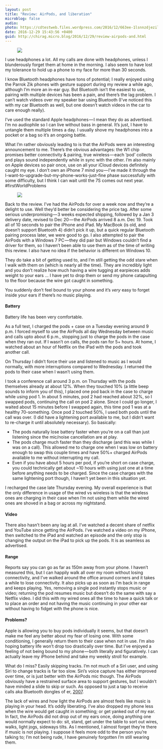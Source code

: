 ```yaml
---
layout: post
title: "Review: AirPods, and liberation"
microblog: false
audio: 
photo: https://cdtestweb.files.wordpress.com/2016/12/663ee-1lsnnzdjezil-jrtwwybtxg.png
date: 2016-12-29 15:43:56 +0400
guid: http://chirag.micro.blog/2016/12/29/review-airpods-and.html
---
```

<figure>

<img src="https://cdtestweb.files.wordpress.com/2016/12/ccb3c-1j85q9z3ajrpk4irn-e7bvg.jpeg">
</figure><p>I use headphones a lot. All my calls are done with headphones, unless I blunderously forget them at home in the morning. I also seem to have lost my tolerance to hold up a phone to my face for more than 30 seconds.</p>
<p>I know Bluetooth headphones have tons of potential; I really enjoyed using the Parrok Zik phones with gesture support during my review a while ago, although I’m more an in-ear guy. But Bluetooth isn’t the easiest to use, pairing with multiple devices has been a pain, and there’s the lag problem. I can’t watch videos over my speaker bar using Bluetooth (I’ve noticed this with my car Bluetooth as well, but one doesn’t watch videos in the car to care enough really).</p>
<p>I’ve used the standard Apple headphones — I mean they do as advertised. I’m no audiophile so I can live without bass in general. It’s just, I have to untangle them multiple times a day. I usually shove my headphones into a pocket or a bag so it’s an ongoing battle.</p>
<p>What I’m rather obviously leading to is that the AirPods were an interesting announcement to me. There’s the obvious advantages: the W1 chip promises better connectivity &amp; pairing, true wireless — each ‘pod’ collects and plays sound independently while in sync with the other. I’m also mainly on Apple devices so pair once, use on all your iCloud devices definitely caught my eye. I don’t own an iPhone 7 mind you — I’ve made it through the I-want-to-upgrade-but-my-phone-works-just-fine phase successfully with some difficulty, but I think I can wait until the 7S comes out next year. #firstWorldProblems</p>
<figure>

<img src="https://cdtestweb.files.wordpress.com/2016/12/663ee-1lsnnzdjezil-jrtwwybtxg.png">
</figure><p>Back to the review. I’ve had the AirPods for over a week now and they’re a delight to use. Well they’d better be considering the price tag. After some serious underpromising — 3 weeks expected shipping, followed by a Jan 3 delivery date, revised to Dec 20 — the AirPods arrived 8 a.m. Dec 19. Took all of 10 seconds to pair the iPhone and iPad. My MacBook (is old, and doesn’t support Bluetooth 4) didn’t pick it up, but a quick regular Bluetooth pairing process later, we were good to go. I also attempted to pair the AirPods with a Windows 7 PC — they did pair but Windows couldn’t find a driver for them, so I haven’t been able to use them as of the time of writing this review. I also have no idea if the behavior is different on Windows 10.</p>
<p>They do take a bit of getting used to, and I’m still getting the odd stare when I walk with them on (which is nearly all the time). They are incredibly light and you don’t realize how much having a wire tugging at earpieces adds weight to your ears … I have yet to drop them or send my phone catapulting to the floor because the wire got caught in something.</p>
<p>You suddenly don’t feel bound to your phone and it’s <em>very </em>easy to forget inside your ears if there’s no music playing.</p>
<h4>Battery</h4>
<p>Battery life has been very comfortable.</p>
<p>As a full test, I charged the pods + case on a Tuesday evening around 9 p.m. I forced myself to use the AirPods all day Wednesday between music and calls upto about 6 p.m., stopping just to charge the pods in the case when they ran out. If I wasn’t on calls, the pods ran for 5+ hours. At home, I watched about an hour of Netflix on the iPad with the pods and took another call.</p>
<p>On Thursday I didn’t force their use and listened to music as I would normally, with more interruptions compared to Wednesday. I returned the pods to their case when I wasn’t using them.</p>
<p>I took a conference call around 3 p.m. on Thursday with the pods themselves already at about 12%. When they touched 10% (a little beep sounds to inform you of this), I placed one pod back in the case to charge while using pod 1. In about 5 minutes, pod 2 had reached about 32%, so I swapped pods, continuing the call on pod 2 alone. Since I could go longer, I waited about 15 minutes before I swapped again, this time pod 1 was at a healthy 70-something. Once pod 2 touched 50%, I used both pods until the call was over. (I did have a lightening port available to me, but I didn’t want to re-charge it until absolutely necessary). So basically:</p>
<ul>
<li>The pods naturally lose battery faster when you’re on a call than just listening since the mic/noise cancellation are at play.</li>
<li>The pods charge much faster than they discharge (and this was while I was on a call). This allowed me to charge one when I was low on battery enough to swap this couple times and have 50%+ charged AirPods available to me without interrupting my call.</li>
<li>Even if you have about 5 hours per pod, if you’re short on case charge, you could technically get about ~10 hours with using just one at a time before anything needs to be charged. Since the case charges with the same lightening port though, I haven’t yet been in this situation yet.</li>
</ul>
<p>I recharged the case late Thursday evening. My overall experience is that the only difference in usage of the wired vs wireless is that the wireless ones are charging in their case when I’m not using them while the wired ones are shoved in a bag or across my nightstand.</p>
<h4>Video</h4>
<p>There also hasn’t been any lag at all. I’ve watched a decent share of netflix and YouTube since getting the AirPods. I’ve watched a video on my iPhone, then switched to the iPad and watched an episode and the only stop is changing the output on the iPad to pick up the pods. It is as seamless as advertised.</p>
<h4>Range</h4>
<p>Reports say you can go as far as 150m away from your phone. I haven’t measured this, but I can happily walk all over my room without losing connectivity, and I’ve walked around the office around corners and it takes a while to lose connectivity. It also picks up as soon as I’m back in range and keeps playing. Yes, removing a single pod instantly stops music or video; returning the pod resumes music but doesn’t do the same with say a Netflix video. I did this with my wired ones all the time to have a quick talk or to place an order and not having the music continuing in your other ear without having to fidget with the phone is nice.</p>
<h4>Problems?</h4>
<p>Apple is allowing you to buy pods individually it seems, but that doesn’t make me feel any better about my fear of losing one. With some conditioning, I generally return them to their case when not in use. I’m also hoping battery life won’t drop too drastically over time. But I’ve enjoyed a feeling of not being bound to my phone — both literally and figuratively. I can actually leave my iPhone behind and take my weekly stroll for example.</p>
<p>What do I miss? Easily skipping tracks. I’m not much of a Siri user, and using Siri to change tracks is far too slow. Siri’s voice capture has either improved over time, or is just better with the AirPods mic though. The AirPods obviously have a restrained surface area to support gestures, but I wouldn’t have minded a slide to skip or such. As opposed to just a tap to receive calls aka Bluetooth dongles of er, <a href="http://appleinsider.com/articles/07/07/30/review_apple_iphone_bluetooth_headset" target="_blank">2007</a>.</p>
<p>The lack of wires and how light the AirPods are almost feels like music is playing in your head. It’s oddly liberating. I’ve also dropped my phone less when the wire would get caught in something; or get yanked out of my ear. In fact, the AirPods did not drop out of my ears once, doing anything one would normally expect to do: sit, stand, get under the table to sort out wires, walks, light jogs, sideways tilts. As I mentioned, I almost forget they’re there if music is not playing. I suppose it feels more odd to the person you’re talking to; I’m not being rude, I have genuinely forgotten I’m still wearing them.</p>
